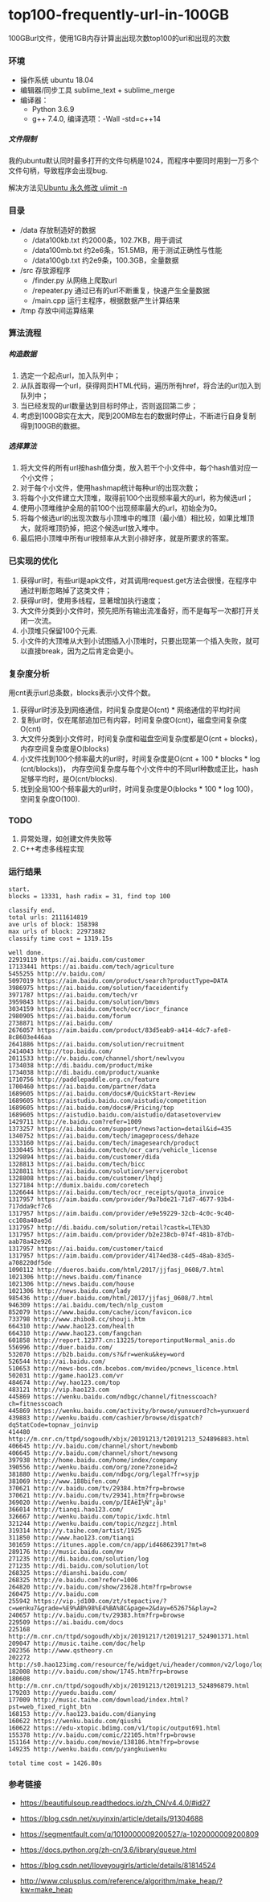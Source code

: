 # top100-frequently-url-in-100GB
100GBurl文件，使用1GB内存计算出出现次数top100的url和出现的次数

### 环境
- 操作系统 ubuntu 18.04
- 编辑器/同步工具 sublime_text + sublime_merge
- 编译器：
	- Python 3.6.9
	- g++ 7.4.0, 编译选项：-Wall -std=c++14

##### 文件限制
我的ubuntu默认同时最多打开的文件句柄是1024，而程序中要同时用到一万多个文件句柄，导致程序会出现bug.

解决方法见[Ubuntu 永久修改 ulimit -n](https://learnku.com/articles/21457)

### 目录
- /data 存放制造好的数据
	- /data100kb.txt 约2000条，102.7KB，用于调试
	- /data100mb.txt 约2e6条，151.5MB，用于测试正确性与性能
	- /data100gb.txt 约2e9条，100.3GB，全量数据
- /src 存放源程序
	- /finder.py 从网络上爬取url
	- /repeater.py 通过已有的url不断重复，快速产生全量数据
	- /main.cpp 运行主程序，根据数据产生计算结果
- /tmp 存放中间运算结果

### 算法流程
##### 构造数据
1. 选定一个起点url，加入队列中；
2. 从队首取得一个url，获得网页HTML代码，遍历所有href，将合法的url加入到队列中；
3. 当已经发现的url数量达到目标时停止，否则返回第二步；
4. 考虑到100GB实在太大，爬到200MB左右的数据时停止，不断进行自身复制得到100GB的数据。

##### 选择算法
1. 将大文件的所有url按hash值分类，放入若干个小文件中，每个hash值对应一个小文件；
2. 对于每个小文件，使用hashmap统计每种url的出现次数；
3. 将每个小文件建立大顶堆，取得前100个出现频率最大的url，称为候选url；
4. 使用小顶堆维护全局的前100个出现频率最大的url，初始全为0。
5. 将每个候选url的出现次数与小顶堆中的堆顶（最小值）相比较，如果比堆顶大，就将堆顶扔掉，把这个候选url放入堆中。
6. 最后把小顶堆中所有url按频率从大到小排好序，就是所要求的答案。

### 已实现的优化
1. 获得url时，有些url是apk文件，对其调用request.get方法会很慢，在程序中通过判断忽略掉了这类文件；
2. 获得url时，使用多线程，显著增加执行速度；
3. 大文件分类到小文件时，预先把所有输出流准备好，而不是每写一次都打开关闭一次流。
4. 小顶堆只保留100个元素.
5. 小文件的大顶堆从大到小试图插入小顶堆时，只要出现第一个插入失败，就可以直接break，因为之后肯定会更小。

### 复杂度分析
用cnt表示url总条数，blocks表示小文件个数。

1. 获得url时涉及到网络通信，时间复杂度是O(cnt) * 网络通信的平均时间
2. 复制url时，仅在尾部追加已有内容，时间复杂度O(cnt)，磁盘空间复杂度O(cnt)
3. 大文件分类到小文件时，时间复杂度和磁盘空间复杂度都是O(cnt + blocks)，内存空间复杂度是O(blocks)
4. 小文件找到100个频率最大的url时，时间复杂度是O(cnt + 100 * blocks * log (cnt/blocks))， 内存空间复杂度与每个小文件中的不同url种数成正比，hash足够平均时，是O(cnt/blocks).
5. 找到全局100个频率最大的url时，时间复杂度是O(blocks * 100 * log 100)，空间复杂度O(100).


### TODO
1. 异常处理，如创建文件失败等
2. C++考虑多线程实现

### 运行结果
```
start.
blocks = 13331, hash radix = 31, find top 100

classify end.
total urls: 2111614819
ave urls of block: 158398
max urls of block: 22973882
classify time cost = 1319.15s

well done.
22919119 https://ai.baidu.com/customer
17133441 https://ai.baidu.com/tech/agriculture
5455255 http://v.baidu.com/
5097019 https://aim.baidu.com/product/search?productType=DATA
3986975 https://ai.baidu.com/solution/faceidentify
3971787 https://ai.baidu.com/tech/vr
3959843 https://ai.baidu.com/solution/bmvs
3034159 https://ai.baidu.com/tech/ocr/iocr_finance
2980905 https://ai.baidu.com/forum
2738871 https://ai.baidu.com/
2676057 https://aim.baidu.com/product/83d5eab9-a414-4dc7-afe8-8c8603e446aa
2641886 https://ai.baidu.com/solution/recruitment
2414043 http://top.baidu.com/
2011533 http://v.baidu.com/channel/short/newlvyou
1734038 http://di.baidu.com/product/mike
1734038 http://di.baidu.com/product/xuanke
1710756 http://paddlepaddle.org.cn/feature
1700460 https://ai.baidu.com/partner/data
1689605 https://ai.baidu.com/docs#/QuickStart-Review
1689605 https://aistudio.baidu.com/aistudio/competition
1689605 https://ai.baidu.com/docs#/Pricing/top
1689605 https://aistudio.baidu.com/aistudio/datasetoverview
1429711 http://e.baidu.com?refer=1009
1373257 https://ai.baidu.com/support/news?action=detail&id=435
1340752 https://ai.baidu.com/tech/imageprocess/dehaze
1333160 https://ai.baidu.com/tech/imagesearch/product
1330445 https://ai.baidu.com/tech/ocr_cars/vehicle_license
1329894 https://ai.baidu.com/customer/dida
1328813 https://ai.baidu.com/tech/bicc
1328811 https://ai.baidu.com/solution/servicerobot
1328808 https://ai.baidu.com/customer/lhqdj
1327184 http://dumix.baidu.com/coretech
1326644 https://ai.baidu.com/tech/ocr_receipts/quota_invoice
1317957 https://aim.baidu.com/provider/9a7bde21-71d7-4677-93b4-717dda9cf7c6
1317957 https://aim.baidu.com/provider/e9e59229-32cb-4c0c-9c40-cc108a40ae5d
1317957 http://di.baidu.com/solution/retail?castk=LTE%3D
1317957 https://aim.baidu.com/provider/b2e238cb-074f-481b-87db-aab78a42e926
1317957 https://ai.baidu.com/customer/taicd
1317957 https://aim.baidu.com/provider/4174ed38-c4d5-48ab-83d5-a708220df5de
1090112 http://dueros.baidu.com/html/2017/jjfasj_0608/7.html
1021306 http://news.baidu.com/finance
1021306 http://news.baidu.com/house
1021306 http://news.baidu.com/lady
985436 http://duer.baidu.com/html/2017/jjfasj_0608/7.html
946309 https://ai.baidu.com/tech/nlp_custom
852079 https://www.baidu.com/cache/icon/favicon.ico
733798 http://www.zhibo8.cc/shouji.htm
664310 http://www.hao123.com/health
664310 http://www.hao123.com/fangchan
601858 http://report.12377.cn:13225/toreportinputNormal_anis.do
556996 http://duer.baidu.com/
532070 https://b2b.baidu.com/s?&fr=wenku&key=word
526544 http://ai.baidu.com/
510653 http://news-bos.cdn.bcebos.com/mvideo/pcnews_licence.html
502031 http://game.hao123.com/vr
484674 http://wy.hao123.com/top
483121 http://vip.hao123.com
445869 https://wenku.baidu.com/ndbgc/channel/fitnesscoach?ch=fitnesscoach
445869 https://wenku.baidu.com/activity/browse/yunxuerd?ch=yunxuerd
439883 http://wenku.baidu.com/cashier/browse/dispatch?dqStatCode=topnav_joinvip
414480 http://m.cnr.cn/ttpd/sogoudh/xbjx/20191213/t20191213_524896883.html
406645 http://v.baidu.com/channel/short/newbomb
406645 http://v.baidu.com/channel/short/newsong
397938 http://home.baidu.com/home/index/company
390556 http://wenku.baidu.com/org/zone?zoneid=2
381880 http://wenku.baidu.com/ndbgc/org/legal?fr=syjp
381069 http://www.188bifen.com/
370621 http://v.baidu.com/tv/29384.htm?frp=browse
370621 http://v.baidu.com/tv/29341.htm?frp=browse
369020 http://wenku.baidu.com/p/ÍÈÁëÌ½Ñ°¿åµ¹
366014 http://tianqi.hao123.com/
326667 http://wenku.baidu.com/topic/ixdc.html
321244 http://wenku.baidu.com/topic/nzgzzj.html
319314 http://y.taihe.com/artist/1925
311850 http://www.hao123.com/tianqi
301659 https://itunes.apple.com/cn/app/id468623917?mt=8
289176 http://music.baidu.com/mv
271235 http://di.baidu.com/solution/log
271235 http://di.baidu.com/solution/lot
268325 https://dianshi.baidu.com/
268325 http://e.baidu.com?refer=1006
264820 http://v.baidu.com/show/23628.htm?frp=browse
260475 http://v.baidu.com
255942 https://vip.jd100.com/zt/stepactive/?c=wenku7&grade=%E9%AB%98%E4%BA%8C&page=2&day=652675&play=2
240657 http://v.baidu.com/tv/29383.htm?frp=browse
229509 https://ai.baidu.com/docs
225168 http://m.cnr.cn/ttpd/sogoudh/xbjx/20191217/t20191217_524901371.html
209047 http://music.taihe.com/doc/help
202356 http://www.qstheory.cn
202272 http://s0.hao123img.com/resource/fe/widget/ui/header/common/v2/logo/logo.07657246b.css
182008 http://v.baidu.com/show/1745.htm?frp=browse
180608 http://m.cnr.cn/ttpd/sogoudh/xbjx/20191213/t20191213_524896879.html
179203 http://yuedu.baidu.com/
177009 http://music.taihe.com/download/index.html?pst=web_fixed_right_btn
168153 http://v.hao123.baidu.com/dianying
160622 https://wenku.baidu.com/qiushi
160622 https://edu-xtopic.bdimg.com/v1/topic/output691.html
155378 http://v.baidu.com/comic/22105.htm?frp=browse
151164 http://v.baidu.com/movie/138186.htm?frp=browse
149235 http://wenku.baidu.com/p/yangkuiwenku

total time cost = 1426.80s
```

### 参考链接
- https://beautifulsoup.readthedocs.io/zh_CN/v4.4.0/#id27

- https://blog.csdn.net/xuyinxin/article/details/91304688

- https://segmentfault.com/q/1010000009200527/a-1020000009200809

- https://docs.python.org/zh-cn/3.6/library/queue.html

- https://blog.csdn.net/Iloveyougirls/article/details/81814524

- http://www.cplusplus.com/reference/algorithm/make_heap/?kw=make_heap